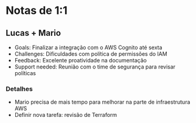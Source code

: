 # Notas de 1:1

## Lucas + Mario

- Goals: Finalizar a integração com o AWS Cognito até sexta
- Challenges: Dificuldades com política de permissões do IAM
- Feedback: Excelente proatividade na documentação
- Support needed: Reunião com o time de segurança para revisar políticas

### Detalhes

- Mario precisa de mais tempo para melhorar na parte de infraestrutura AWS
- Definir nova tarefa: revisão de Terraform